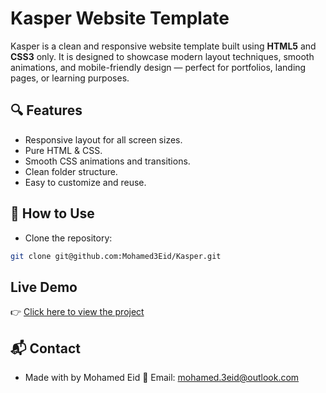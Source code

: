 # Kasper Website Template

Kasper is a clean and responsive website template built using **HTML5** and **CSS3** only.
It is designed to showcase modern layout techniques, smooth animations, and mobile-friendly design — perfect for portfolios, landing pages, or learning purposes.

## 🔍 Features

- Responsive layout for all screen sizes.
- Pure HTML & CSS.
- Smooth CSS animations and transitions.
- Clean folder structure.
- Easy to customize and reuse.

## 🚀 How to Use

- Clone the repository:

```bash
git clone git@github.com:Mohamed3Eid/Kasper.git
```

## Live Demo

👉 [Click here to view the project](https://mohamed3eid.github.io/Kasper/pages/index.html)

## 📬 Contact

- Made with by Mohamed Eid 📧 Email: mohamed.3eid@outlook.com
